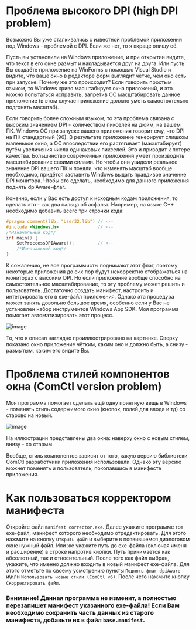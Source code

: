 # Проблема высокого DPI (high DPI problem)
Возможно Вы уже сталкивались с известной проблемой приложений под Windows - проблемой с DPI. Если же нет, то я вкраце опишу её. 

Пусть вы установили на Windows приложение, и при открытии видите, что текст в его окне размыт и накладывается друг на друга. Или пусть Вы создаёте приложение
на WinForms с помощью Visual Studio и видите, что ваше окно в редакторе форм выглядит чётче, чем оно есть при запуске. Почему же это происходит?
Если говорить простым языком, то Windows криво масштабирует окна приложений, и это можно попытаться исправить, запретив ОС масштабировать данное приложение (в этом
случае приложение должно уметь самостоятельно подгонять масштаб).

Если говорить более сложным языком, то эта проблема связана с высоким значением DPI - количеством пикселей на дюйм, на вашем ПК. Windows ОС при запуске вашего приложения говорит ему,
что DPI на ПК стандартный (96). В результате приложение генерирует слишком маленькое окно, а ОС впоследствии его растягивает (масштабирует) путём увеличения числа 
одинаковых пикселей. Это и приводит к потере качества. Большинство современных приложений умеет производить масштабирование своими силами. Но чтобы они увидели реальное
значение DPI вашего ПК и поняли, что изменять масштаб вообще необходимо, придётся заставить Windows выдать правдивое значение DPI монитора. Чтобы это сделать, необходимо 
для данного приложения поднять dpiAware-флаг.

Конечно, если у Вас есть доступ к исходным кодам приложения, то сделать это - как два пальца об асфальт. Например, на языке C++ необходимо добавить всего три строчки кода: 
```cpp
#pragma comment(lib, "User32.lib") // <--
#include <Windows.h>               // <--
/*Изначальный код*/
int main() {
    SetProccessDPIAware();         // <--
    /*Изначальный код*/
}
```
К сожалению, не все программисты поднимают этот флаг, поэтому некоторые приложения до сих пор будут некорректно отображаться на мониторах с высоким DPI. Но если приложение
вообще способно на самостоятельное масштабирование, то эту проблему может решить и пользователь. Достаточно создать манифест, настроить и интегрировать его в exe-файл приложения.
Однако эта процедура может занять довольно большое время, особенно если у Вас не установлен набор инструментов Windows App SDK. Моя программа помогает автоматизировать этот
процесс.

![image](https://github.com/user-attachments/assets/9c787a53-c906-4896-a99f-78f87b9b7820)

То, что я описал наглядно проиллюстрировано на картинке. Сверху показано окно приложение чётким, каким оно и должно быть, а снизу - размытым, каким его видите Вы.

# Проблема стилей компонентов окна (ComCtl version problem)
Моя программа помогает сделать ещё одну приятную вещь в Windows - поменять стиль содержимого окно (кнопок, полей для ввода и тд) со старово на новый.

![image](https://github.com/user-attachments/assets/d30217b1-0710-4836-87a0-9367f8ca8570)

На иллюстрации представлены два окна: наверху окно с новым стилем, внизу - со старым.

Вообще, стиль компонентов зависит от того, какую версию библиотеки ComCtl разработчики приложения использовали. Однако эту версию можнет поменять и пользователь, покопавшись
в манифесте приложения.

# Как пользоваться корректором манифеста
Откройте файл `manifest corrector.exe`. Далее укажите программе тот exe-файл, манифест которого необходимо отредактировать. Для этого нажмите на кнопку `Открыть файл` и 
выберите в появившемся диалоговом окне нужный файл. Или же укажите путь до exe-файла (включая именя и расширение) в строке напротив кнопки. Путь принимается как абсолютный,
так и относительный. После того как файл выбран, укажите, что именно должно входить в новый манифест exe-файла. Для этого отметьте по своему усмотрению пункты
`Поднять флаг dpiAware` и\или `Использовать новые стили (ComCtl v6)`. После чего нажмите кнопку `Скорректировать файл`.
### Внимание! Данная программа не изменит, а полностью перезапишет манифест указанного exe-файла! Если Вам необходимо сохранить часть данных из старого манифеста, добавьте их в файл `base.manifest`.

